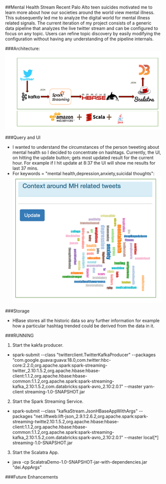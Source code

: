 ##Mental Health Stream
Recent Palo Alto teen suicides motivated me to learn more about how our societies around the world view mental illness. This subsequently led me to analyze the digital world for mental illness related signals. The current iteration of my project consists of a generic data pipeline that analyzes the live twitter stream and can be configured to focus on any topic. Users can refine topic discovery by easily modifying the configuration without having any understanding of the pipeline internals.

###Architecture:
![Architecture Diagram](/capstone.png)

###Query and UI
* I wanted to understand the circumstances of the person tweeting about mental health so I decided to concentrate on hashtags. Currently, the UI, on hitting the update button; gets most updated result for the current hour.
For example if I hit update at 8:37 the UI will show me results for last 37 mins.
* For keywords = "mental health,depression,anxiety,suicidal thoughts":
![UI](/screenshot1.png)

###Storage
* HBase stores all the historic data so any further information for example how a particular hashtag trended could be derived from the data in it.

###RUNNING 
1. Start the kakfa producer.
  * spark-submit --class "twitterclient.TwitterKafkaProducer" 
    --packages "com.google.guava:guava:18.0,com.twitter:hbc-core:2.2.0,org.apache.spark:spark-streaming-twitter_2.10:1.5.2,org.apache.hbase:hbase-client:1.1.2,org.apache.hbase:hbase-common:1.1.2,org.apache.spark:spark-streaming-kafka_2.10:1.5.2,com.databricks:spark-avro_2.10:2.0.1" 
    --master yarn-client streaming-1.0-SNAPSHOT.jar <consumerKey> <consumerSecret> <token> <secret> <kafkabroker> <comma seperated keywords> <kafkatopic>
2. Start the Spark Streaming Service.
  * spark-submit --class "kafkaStream.JsonHBaseAppWithArgs" --packages "net.liftweb:lift-json_2.9.1:2.6.2,org.apache.spark:spark-streaming-twitte2.10:1.5.2,org.apache.hbase:hbase-client:1.1.2,org.apache.hbase:hbase-common:1.1.2,org.apache.spark:spark-streaming-kafka_2.10:1.5.2,com.databricks:spark-avro_2.10:2.0.1" 
    --master local[*] streaming-1.0-SNAPSHOT.jar <hbaseTable>
3. Start the Scalatra App.
  * java -cp ScalatraDemo-1.0-SNAPSHOT-jar-with-dependencies.jar "dei.AppArgs" <hbaseTable>
  
###Future Enhancements

